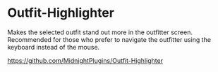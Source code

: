 # Outfit-Highlighter

Makes the selected outfit stand out more in the outfitter screen. Recommended for those who prefer to navigate the outfitter using the keyboard instead of the mouse.

https://github.com/MidnightPlugins/Outfit-Highlighter
